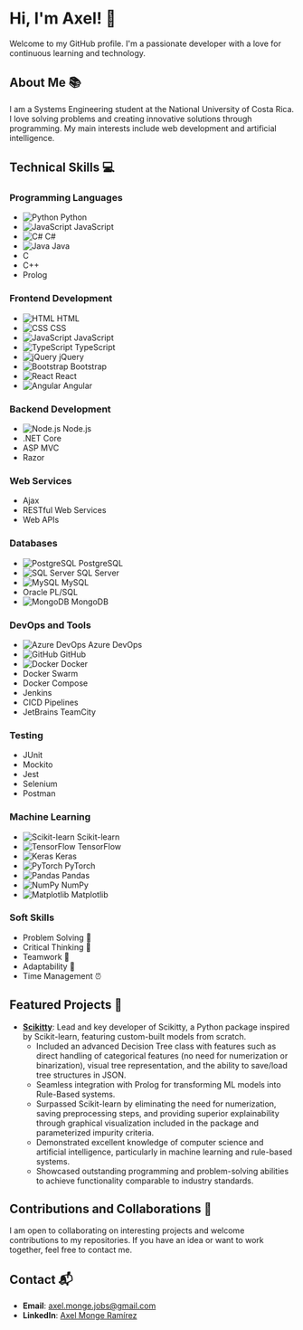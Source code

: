 # Hi, I'm Axel! 👋

Welcome to my GitHub profile. I'm a passionate developer with a love for continuous learning and technology.

## About Me 📚

I am a Systems Engineering student at the National University of Costa Rica. I love solving problems and creating innovative solutions through programming. My main interests include web development and artificial intelligence.

## Technical Skills 💻

### Programming Languages
- ![Python](https://img.shields.io/badge/Python-3776AB?style=flat&logo=python&logoColor=white) Python
- ![JavaScript](https://img.shields.io/badge/JavaScript-F7DF1E?style=flat&logo=javascript&logoColor=black) JavaScript
- ![C#](https://img.shields.io/badge/C%23-239120?style=flat&logo=c-sharp&logoColor=white) C#
- ![Java](https://img.shields.io/badge/Java-007396?style=flat&logo=java&logoColor=white) Java
- C
- C++
- Prolog

### Frontend Development
- ![HTML](https://img.shields.io/badge/HTML5-E34F26?style=flat&logo=html5&logoColor=white) HTML
- ![CSS](https://img.shields.io/badge/CSS3-1572B6?style=flat&logo=css3&logoColor=white) CSS
- ![JavaScript](https://img.shields.io/badge/JavaScript-F7DF1E?style=flat&logo=javascript&logoColor=black) JavaScript
- ![TypeScript](https://img.shields.io/badge/TypeScript-3178C6?style=flat&logo=typescript&logoColor=white) TypeScript
- ![jQuery](https://img.shields.io/badge/jQuery-0769AD?style=flat&logo=jquery&logoColor=white) jQuery
- ![Bootstrap](https://img.shields.io/badge/Bootstrap-563D7C?style=flat&logo=bootstrap&logoColor=white) Bootstrap
- ![React](https://img.shields.io/badge/React-61DAFB?style=flat&logo=react&logoColor=black) React
- ![Angular](https://img.shields.io/badge/Angular-DD0031?style=flat&logo=angular&logoColor=white) Angular

### Backend Development
- ![Node.js](https://img.shields.io/badge/Node.js-339933?style=flat&logo=node-dot-js&logoColor=white) Node.js
- .NET Core
- ASP MVC
- Razor

### Web Services
- Ajax
- RESTful Web Services
- Web APIs

### Databases
- ![PostgreSQL](https://img.shields.io/badge/PostgreSQL-336791?style=flat&logo=postgresql&logoColor=white) PostgreSQL
- ![SQL Server](https://img.shields.io/badge/SQL%20Server-CC2927?style=flat&logo=microsoft-sql-server&logoColor=white) SQL Server
- ![MySQL](https://img.shields.io/badge/MySQL-4479A1?style=flat&logo=mysql&logoColor=white) MySQL
- Oracle PL/SQL
- ![MongoDB](https://img.shields.io/badge/MongoDB-47A248?style=flat&logo=mongodb&logoColor=white) MongoDB

### DevOps and Tools
- ![Azure DevOps](https://img.shields.io/badge/Azure%20DevOps-0078D7?style=flat&logo=azure-devops&logoColor=white) Azure DevOps
- ![GitHub](https://img.shields.io/badge/GitHub-181717?style=flat&logo=github&logoColor=white) GitHub
- ![Docker](https://img.shields.io/badge/Docker-2496ED?style=flat&logo=docker&logoColor=white) Docker
- Docker Swarm
- Docker Compose
- Jenkins
- CICD Pipelines
- JetBrains TeamCity

### Testing
- JUnit
- Mockito
- Jest
- Selenium
- Postman

### Machine Learning
- ![Scikit-learn](https://img.shields.io/badge/Scikit--learn-F7931E?style=flat&logo=scikit-learn&logoColor=white) Scikit-learn
- ![TensorFlow](https://img.shields.io/badge/TensorFlow-FF6F00?style=flat&logo=tensorflow&logoColor=white) TensorFlow
- ![Keras](https://img.shields.io/badge/Keras-D00000?style=flat&logo=keras&logoColor=white) Keras
- ![PyTorch](https://img.shields.io/badge/PyTorch-EE4C2C?style=flat&logo=pytorch&logoColor=white) PyTorch
- ![Pandas](https://img.shields.io/badge/Pandas-150458?style=flat&logo=pandas&logoColor=white) Pandas
- ![NumPy](https://img.shields.io/badge/NumPy-013243?style=flat&logo=numpy&logoColor=white) NumPy
- ![Matplotlib](https://img.shields.io/badge/Matplotlib-11557C?style=flat&logo=matplotlib&logoColor=white) Matplotlib

### Soft Skills
- Problem Solving 🧩
- Critical Thinking 🧠
- Teamwork 🤝
- Adaptability 🔄
- Time Management ⏰

## Featured Projects 🌟

- [**Scikitty**](https://github.com/AxelMonge/Public-Scikitty): Lead and key developer of Scikitty, a Python package inspired by Scikit-learn, featuring custom-built models from scratch.
  - Included an advanced Decision Tree class with features such as direct handling of categorical features (no need for numerization or binarization), visual tree representation, and the ability to save/load tree structures in JSON.
  - Seamless integration with Prolog for transforming ML models into Rule-Based systems.
  - Surpassed Scikit-learn by eliminating the need for numerization, saving preprocessing steps, and providing superior explainability through graphical visualization included in the package and parameterized impurity criteria.
  - Demonstrated excellent knowledge of computer science and artificial intelligence, particularly in machine learning and rule-based systems.
  - Showcased outstanding programming and problem-solving abilities to achieve functionality comparable to industry standards.

## Contributions and Collaborations 🤝

I am open to collaborating on interesting projects and welcome contributions to my repositories. If you have an idea or want to work together, feel free to contact me.

## Contact 📬

- **Email**: [axel.monge.jobs@gmail.com](mailto:axel.monge.jobs@gmail.com)
- **LinkedIn**: [Axel Monge Ramírez](https://www.linkedin.com/in/axel-monge-ramirez/)
